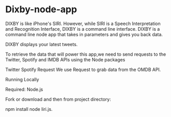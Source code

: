 # Dixby-node-app

DIXBY is like iPhone's SIRI. However, while SIRI is a Speech Interpretation and Recognition Interface, DIXBY is a command line interface. DIXBY is a command line node app that takes in parameters and gives you back data.



DIXBY displays your latest tweets.


To retrieve the data that will power this app,we need to send requests to the Twitter, Spotify and IMDB APIs using the Node packages 

Twitter
Spotify
Request
We use Request to grab data from the OMDB API.

Running Locally

Required: Node.js

Fork or download and then from project directory:

npm install
node liri.js.
